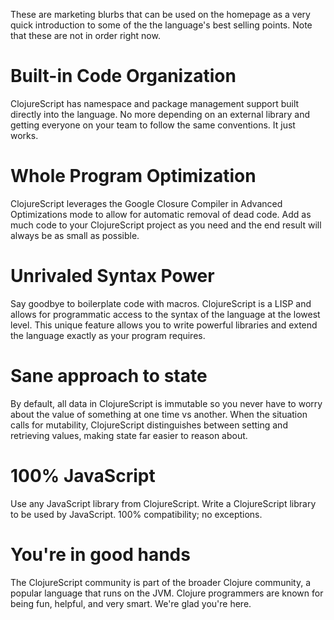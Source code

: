 These are marketing blurbs that can be used on the homepage as a very quick
introduction to some of the the language's best selling points. Note that these
are not in order right now.



# Built-in Code Organization

ClojureScript has namespace and package management support built directly into
the language. No more depending on an external library and getting everyone on
your team to follow the same conventions. It just works.

# Whole Program Optimization

ClojureScript leverages the Google Closure Compiler in Advanced Optimizations
mode to allow for automatic removal of dead code. Add as much code to your
ClojureScript project as you need and the end result will always be as small as
possible.

# Unrivaled Syntax Power

Say goodbye to boilerplate code with macros. ClojureScript is a LISP and allows
for programmatic access to the syntax of the language at the lowest level. This
unique feature allows you to write powerful libraries and extend the language
exactly as your program requires.

# Sane approach to state

By default, all data in ClojureScript is immutable so you never have to worry
about the value of something at one time vs another. When the situation calls
for mutability, ClojureScript distinguishes between setting and retrieving
values, making state far easier to reason about.

# 100% JavaScript

Use any JavaScript library from ClojureScript. Write a ClojureScript library to
be used by JavaScript. 100% compatibility; no exceptions.

# You're in good hands

The ClojureScript community is part of the broader Clojure community, a popular
language that runs on the JVM. Clojure programmers are known for being fun,
helpful, and very smart. We're glad you're here.
